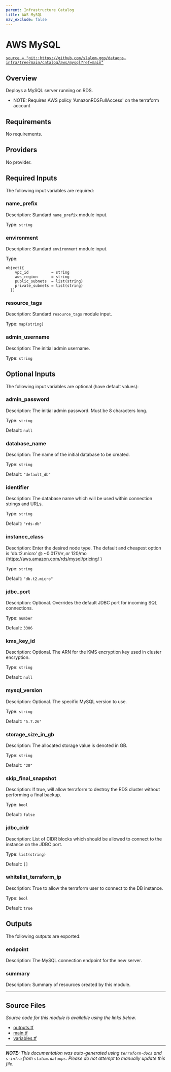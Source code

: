 ```yaml
---
parent: Infrastructure Catalog
title: AWS MySQL
nav_exclude: false
---
```

# AWS MySQL

[`source = "git::https://github.com/slalom-ggp/dataops-infra/tree/main/catalog/aws/mysql?ref=main"`](https://github.com/slalom-ggp/dataops-infra/tree/main/catalog/aws/mysql)

## Overview


Deploys a MySQL server running on RDS.

* NOTE: Requires AWS policy 'AmazonRDSFullAccess' on the terraform account

## Requirements

No requirements.

## Providers

No provider.

## Required Inputs

The following input variables are required:

### name\_prefix

Description: Standard `name_prefix` module input.

Type: `string`

### environment

Description: Standard `environment` module input.

Type:

```hcl
object({
    vpc_id          = string
    aws_region      = string
    public_subnets  = list(string)
    private_subnets = list(string)
  })
```

### resource\_tags

Description: Standard `resource_tags` module input.

Type: `map(string)`

### admin\_username

Description: The initial admin username.

Type: `string`

## Optional Inputs

The following input variables are optional (have default values):

### admin\_password

Description: The initial admin password. Must be 8 characters long.

Type: `string`

Default: `null`

### database\_name

Description: The name of the initial database to be created.

Type: `string`

Default: `"default_db"`

### identifier

Description: The database name which will be used within connection strings and URLs.

Type: `string`

Default: `"rds-db"`

### instance\_class

Description: Enter the desired node type. The default and cheapest option is 'db.t2.micro' @ ~$0.017/hr, or ~$120/mo (https://aws.amazon.com/rds/mysql/pricing/ )

Type: `string`

Default: `"db.t2.micro"`

### jdbc\_port

Description: Optional. Overrides the default JDBC port for incoming SQL connections.

Type: `number`

Default: `3306`

### kms\_key\_id

Description: Optional. The ARN for the KMS encryption key used in cluster encryption.

Type: `string`

Default: `null`

### mysql\_version

Description: Optional. The specific MySQL version to use.

Type: `string`

Default: `"5.7.26"`

### storage\_size\_in\_gb

Description: The allocated storage value is denoted in GB.

Type: `string`

Default: `"20"`

### skip\_final\_snapshot

Description: If true, will allow terraform to destroy the RDS cluster without performing a final backup.

Type: `bool`

Default: `false`

### jdbc\_cidr

Description: List of CIDR blocks which should be allowed to connect to the instance on the JDBC port.

Type: `list(string)`

Default: `[]`

### whitelist\_terraform\_ip

Description: True to allow the terraform user to connect to the DB instance.

Type: `bool`

Default: `true`

## Outputs

The following outputs are exported:

### endpoint

Description: The MySQL connection endpoint for the new server.

### summary

Description: Summary of resources created by this module.

---------------------

## Source Files

_Source code for this module is available using the links below._

* [outputs.tf](https://github.com/slalom-ggp/dataops-infra/tree/main//catalog/aws/mysql/outputs.tf)
* [main.tf](https://github.com/slalom-ggp/dataops-infra/tree/main//catalog/aws/mysql/main.tf)
* [variables.tf](https://github.com/slalom-ggp/dataops-infra/tree/main//catalog/aws/mysql/variables.tf)

---------------------

_**NOTE:** This documentation was auto-generated using
`terraform-docs` and `s-infra` from `slalom.dataops`.
Please do not attempt to manually update this file._
